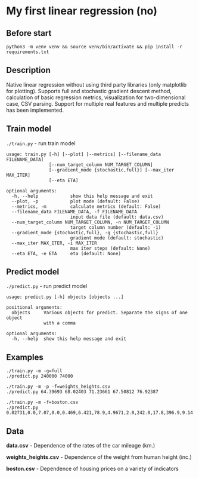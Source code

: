 # My first linear regression (no)

## Before start
`python3 -m venv venv && source venv/bin/activate && pip install -r requirements.txt`

## Description
Native linear regression without using third party libraries (only matplotlib for plotting). Supports full and stochastic gradient descent method, calculation of basic regression metrics, visualization for two-dimensional case, CSV parsing. Support for multiple real features and multiple predicts has been implemented.
## Train model

`./train.py` - run train model
```
usage: train.py [-h] [--plot] [--metrics] [--filename_data FILENAME_DATA]
                [--num_target_column NUM_TARGET_COLUMN]
                [--gradient_mode {stochastic,full}] [--max_iter MAX_ITER]
                [--eta ETA]

optional arguments:
  -h, --help            show this help message and exit
  --plot, -p            plot mode (default: False)
  --metrics, -m         calculate metrics (default: False)
  --filename_data FILENAME_DATA, -f FILENAME_DATA
                        input data file (default: data.csv)
  --num_target_column NUM_TARGET_COLUMN, -n NUM_TARGET_COLUMN
                        target column number (default: -1)
  --gradient_mode {stochastic,full}, -g {stochastic,full}
                        gradient mode (default: stochastic)
  --max_iter MAX_ITER, -i MAX_ITER
                        max iter steps (default: None)
  --eta ETA, -e ETA     eta (default: None)

```


## Predict model

`./predict.py` - run predict model

```
usage: predict.py [-h] objects [objects ...]

positional arguments:
  objects     Various objects for predict. Separate the signs of one object
              with a comma

optional arguments:
  -h, --help  show this help message and exit
```
  
## Examples

```shell script
./train.py -m -g=full
./predict.py 240000 74000
```

```shell script
./train.py -m -p -f=weights_heights.csv
./predict.py 64.39693 68.02403 71.23661 67.50812 76.92387
```  

```shell script
./train.py -m -f=boston.csv
./predict.py 0.02731,0.0,7.07,0.0,0.469,6.421,78.9,4.9671,2.0,242.0,17.8,396.9,9.14
```  

## Data
__data.csv__ - Dependence of the rates of the car mileage (km.)

__weights_heights.csv__ -  Dependence of the weight from human height (inc.)

__boston.csv__ - Dependence of housing prices on a variety of indicators